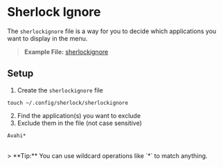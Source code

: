 # Sherlock Ignore
The `sherlockignore` file is a way for you to decide which applications you want to display in the menu.
<br>
> **Example File:** [sherlockignore](https://github.com/Skxxtz/sherlock/blob/main/docs/examples/sherlockignore)
## Setup
1. Create the `sherlockignore` file
```
touch ~/.config/sherlock/sherlockignore
```
2. Find the application(s) you want to exclude
3. Exclude them in the file (not case sensitive)
```
Avahi*
```
<br>
> **Tip:** You can use wildcard operations like `*` to match anything.
